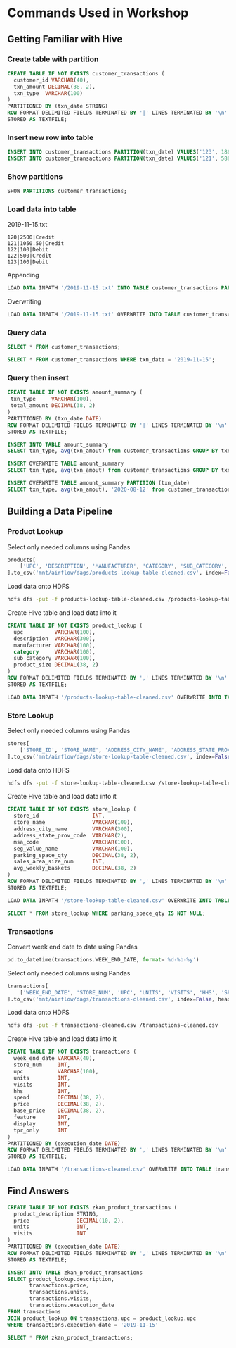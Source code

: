 # Commands Used in Workshop

## Getting Familiar with Hive

### Create table with partition

```sql
CREATE TABLE IF NOT EXISTS customer_transactions (
  customer_id VARCHAR(40),
  txn_amount DECIMAL(38, 2),
  txn_type  VARCHAR(100)
)
PARTITIONED BY (txn_date STRING)
ROW FORMAT DELIMITED FIELDS TERMINATED BY '|' LINES TERMINATED BY '\n'
STORED AS TEXTFILE;
```

### Insert new row into table

```sql
INSERT INTO customer_transactions PARTITION(txn_date) VALUES('123', 1860, 'Credit', '2019-04-14');
INSERT INTO customer_transactions PARTITION(txn_date) VALUES('121', 588, 'Debit', '2019-04-14');
```

### Show partitions

```sql
SHOW PARTITIONS customer_transactions;
```

### Load data into table

2019-11-15.txt
```
120|2500|Credit
121|1050.50|Credit
122|100|Debit
122|500|Credit
123|100|Debit
```

Appending

```sql
LOAD DATA INPATH '/2019-11-15.txt' INTO TABLE customer_transactions PARTITION(txn_date='2019-11-15');
```

Overwriting

```sql
LOAD DATA INPATH '/2019-11-15.txt' OVERWRITE INTO TABLE customer_transactions PARTITION(txn_date='2019-11-15');
```

### Query data

```sql
SELECT * FROM customer_transactions;
```

```sql
SELECT * FROM customer_transactions WHERE txn_date = '2019-11-15';
```

### Query then insert

```sql
CREATE TABLE IF NOT EXISTS amount_summary (
 txn_type     VARCHAR(100),
 total_amount DECIMAL(38, 2)
)
PARTITIONED BY (txn_date DATE)
ROW FORMAT DELIMITED FIELDS TERMINATED BY '|' LINES TERMINATED BY '\n'
STORED AS TEXTFILE;
```

```sql
INSERT INTO TABLE amount_summary
SELECT txn_type, avg(txn_amout) from customer_transactions GROUP BY txn_type;
```

```sql
INSERT OVERWRITE TABLE amount_summary
SELECT txn_type, avg(txn_amout) from customer_transactions GROUP BY txn_type;
```

```sql
INSERT OVERWRITE TABLE amount_summary PARTITION (txn_date)
SELECT txn_type, avg(txn_amout), '2020-08-12' from customer_transactions GROUP BY txn_type;
```

## Building a Data Pipeline

### Product Lookup

Select only needed columns using Pandas

```python
products[
    ['UPC', 'DESCRIPTION', 'MANUFACTURER', 'CATEGORY', 'SUB_CATEGORY', 'PRODUCT_SIZE']
].to_csv('mnt/airflow/dags/products-lookup-table-cleaned.csv', index=False, header=False)
```

Load data onto HDFS

```sh
hdfs dfs -put -f products-lookup-table-cleaned.csv /products-lookup-table-cleaned.csv
```

Create Hive table and load data into it

```sql
CREATE TABLE IF NOT EXISTS product_lookup (
  upc          VARCHAR(100),
  description  VARCHAR(300),
  manufacturer VARCHAR(100),
  category     VARCHAR(100),
  sub_category VARCHAR(100),
  product_size DECIMAL(38, 2)
)
ROW FORMAT DELIMITED FIELDS TERMINATED BY ',' LINES TERMINATED BY '\n'
STORED AS TEXTFILE;
```

```sql
LOAD DATA INPATH '/products-lookup-table-cleaned.csv' OVERWRITE INTO TABLE product_lookup;
```

### Store Lookup

Select only needed columns using Pandas

```python
stores[
    ['STORE_ID', 'STORE_NAME', 'ADDRESS_CITY_NAME', 'ADDRESS_STATE_PROV_CODE', 'MSA_CODE', 'SEG_VALUE_NAME', 'PARKING_SPACE_QTY', 'SALES_AREA_SIZE_NUM', 'AVG_WEEKLY_BASKETS']
].to_csv('mnt/airflow/dags/store-lookup-table-cleaned.csv', index=False, header=False)
```

Load data onto HDFS

```sh
hdfs dfs -put -f store-lookup-table-cleaned.csv /store-lookup-table-cleaned.csv
```

Create Hive table and load data into it

```sql
CREATE TABLE IF NOT EXISTS store_lookup (
  store_id                 INT,
  store_name               VARCHAR(100),
  address_city_name        VARCHAR(300),
  address_state_prov_code  VARCHAR(2),
  msa_code                 VARCHAR(100),
  seg_value_name           VARCHAR(100),
  parking_space_qty        DECIMAL(38, 2),
  sales_area_size_num      INT,
  avg_weekly_baskets       DECIMAL(38, 2)
)
ROW FORMAT DELIMITED FIELDS TERMINATED BY ',' LINES TERMINATED BY '\n'
STORED AS TEXTFILE;
```

```sql
LOAD DATA INPATH '/store-lookup-table-cleaned.csv' OVERWRITE INTO TABLE store_lookup;
```

```sql
SELECT * FROM store_lookup WHERE parking_space_qty IS NOT NULL;
```

### Transactions

Convert week end date to date using Pandas

```python
pd.to_datetime(transactions.WEEK_END_DATE, format='%d-%b-%y')
```

Select only needed columns using Pandas

```python
transactions[
    ['WEEK_END_DATE', 'STORE_NUM', 'UPC', 'UNITS', 'VISITS', 'HHS', 'SPEND', 'PRICE', 'BASE_PRICE', 'FEATURE', 'DISPLAY', 'TPR_ONLY']
].to_csv('mnt/airflow/dags/transactions-cleaned.csv', index=False, header=False)
```

Load data onto HDFS

```sh
hdfs dfs -put -f transactions-cleaned.csv /transactions-cleaned.csv
```

Create Hive table and load data into it

```sql
CREATE TABLE IF NOT EXISTS transactions (
  week_end_date VARCHAR(40),
  store_num     INT,
  upc           VARCHAR(100),
  units         INT,
  visits        INT,
  hhs           INT,
  spend         DECIMAL(38, 2),
  price         DECIMAL(38, 2),
  base_price    DECIMAL(38, 2),
  feature       INT,
  display       INT,
  tpr_only      INT
)
PARTITIONED BY (execution_date DATE)
ROW FORMAT DELIMITED FIELDS TERMINATED BY ',' LINES TERMINATED BY '\n'
STORED AS TEXTFILE;
```

```sql
LOAD DATA INPATH '/transactions-cleaned.csv' OVERWRITE INTO TABLE transactions PARTITION(execution_date=date'2019-11-15');
```

## Find Answers

```sql
CREATE TABLE IF NOT EXISTS zkan_product_transactions (
  product_description STRING,
  price               DECIMAL(10, 2),
  units               INT,
  visits              INT
)
PARTITIONED BY (execution_date DATE)
ROW FORMAT DELIMITED FIELDS TERMINATED BY ',' LINES TERMINATED BY '\n'
STORED AS TEXTFILE;
```

```sql
INSERT INTO TABLE zkan_product_transactions
SELECT product_lookup.description,
       transactions.price,
       transactions.units,
       transactions.visits,
       transactions.execution_date
FROM transactions
JOIN product_lookup ON transactions.upc = product_lookup.upc
WHERE transactions.execution_date = '2019-11-15'
```

```sql
SELECT * FROM zkan_product_transactions;
```